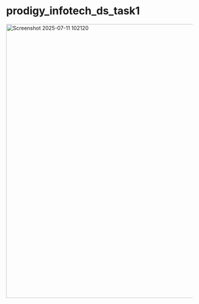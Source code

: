 # prodigy_infotech_ds_task1
<img width="1683" height="741" alt="Screenshot 2025-07-11 102120" src="https://github.com/user-attachments/assets/a150ee92-5753-4e9a-aac9-57385c927779" />
